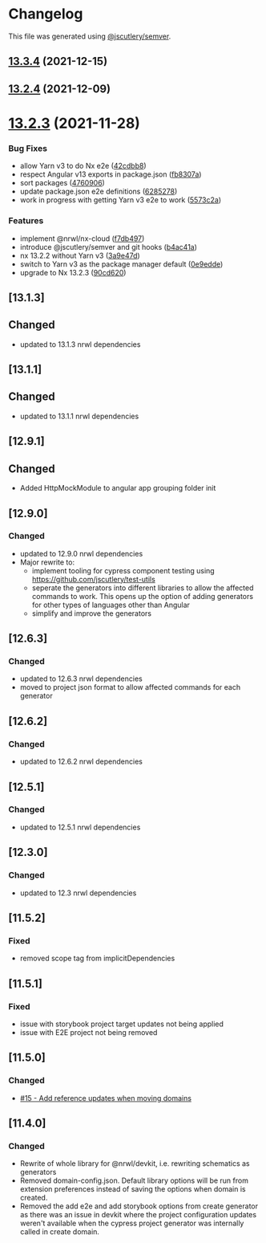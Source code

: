 # Changelog

This file was generated using [@jscutlery/semver](https://github.com/jscutlery/semver).

## [13.3.4](https://github.com/srleecode/domain/compare/13.2.4...13.3.4) (2021-12-15)

## [13.2.4](https://github.com/srleecode/domain/compare/13.2.3...13.2.4) (2021-12-09)

# [13.2.3](https://github.com/srleecode/domain/compare/13.1.3...13.2.3) (2021-11-28)


### Bug Fixes

* allow Yarn v3 to do Nx e2e ([42cdbb8](https://github.com/srleecode/domain/commit/42cdbb8345980fee8bb5c8a52603acec3db5f42f))
* respect Angular v13 exports in package.json ([fb8307a](https://github.com/srleecode/domain/commit/fb8307a44d0f2b7eb5b2f5d79d1237d2fe9d3905))
* sort packages ([4760906](https://github.com/srleecode/domain/commit/47609067644001d01647f66492f37bf3a7844f96))
* update package.json e2e definitions ([6285278](https://github.com/srleecode/domain/commit/6285278d00e874297ae62e9c399dcdc1378ba9e9))
* work in progress with getting Yarn v3 e2e to work ([5573c2a](https://github.com/srleecode/domain/commit/5573c2ac4263a3246449ae25d99e34a435285f19))


### Features

* implement @nrwl/nx-cloud ([f7db497](https://github.com/srleecode/domain/commit/f7db497bdfa787cdaf76e3e808e882546e783a4e))
* introduce @jscutlery/semver and git hooks ([b4ac41a](https://github.com/srleecode/domain/commit/b4ac41a08ddb8b20d69553532d0a71fd13cc5619))
* nx 13.2.2 without Yarn v3 ([3a9e47d](https://github.com/srleecode/domain/commit/3a9e47d638d343e427a79a4a9954a3b910b59d18))
* switch to Yarn v3 as the package manager default ([0e9edde](https://github.com/srleecode/domain/commit/0e9edde9faea485d5702f2a64fbf426c58679221))
* upgrade to Nx 13.2.3 ([90cd620](https://github.com/srleecode/domain/commit/90cd620a6db416a190775fd6df51842f893e47ef))



## [13.1.3]
## Changed
 - updated to 13.1.3 nrwl dependencies

## [13.1.1]
## Changed
 - updated to 13.1.1 nrwl dependencies

## [12.9.1]
## Changed
 - Added HttpMockModule to angular app grouping folder init

## [12.9.0]
### Changed
 - updated to 12.9.0 nrwl dependencies
 - Major rewrite to:
   - implement tooling for cypress component testing using https://github.com/jscutlery/test-utils
   - seperate the generators into different libraries to allow the affected commands to work. This opens up the option of adding generators for other types of languages other than Angular
   - simplify and improve the generators

## [12.6.3]
### Changed
 - updated to 12.6.3 nrwl dependencies
 - moved to project json format to allow affected commands for each generator

## [12.6.2]
### Changed
 - updated to 12.6.2 nrwl dependencies

## [12.5.1]
### Changed
 - updated to 12.5.1 nrwl dependencies

## [12.3.0]
### Changed
 - updated to 12.3 nrwl dependencies

## [11.5.2]
### Fixed
 - removed scope tag from implicitDependencies
  
## [11.5.1] 
### Fixed
- issue with storybook project target updates not being applied
- issue with E2E project not being removed

## [11.5.0] 
### Changed
- [#15 - Add reference updates when moving domains](https://github.com/srleecode/domain/issues/15)

## [11.4.0] 
### Changed
- Rewrite of whole library for @nrwl/devkit, i.e. rewriting schematics as generators
- Removed domain-config.json. Default library options will be run from extension preferences instead of saving the options when domain is created.
- Removed the add e2e and add storybook options from create generator as there was an issue in devkit where the project configuration updates weren't available when the cypress project generator was internally called in create domain. 
